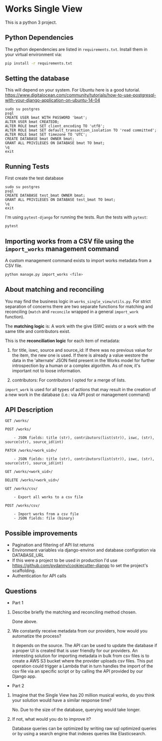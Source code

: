 Works Single View
=================

This is a python 3 project.

Python Dependencies
-------------------

The python dependencies are listed in `requirements.txt`. Install them in your
virtual environment via:

```sh
pip install -r requirements.txt
```

Setting the database
--------------------

This will depend on your system. For Ubuntu here is a good tutorial.
https://www.digitalocean.com/community/tutorials/how-to-use-postgresql-with-your-django-application-on-ubuntu-14-04

```
sudo su postgres
psql
CREATE USER bmat WITH PASSWORD 'bmat';
ALTER USER bmat CREATEDB;
ALTER ROLE bmat SET client_encoding TO 'utf8';
ALTER ROLE bmat SET default_transaction_isolation TO 'read committed';
ALTER ROLE bmat SET timezone TO 'UTC';
CREATE DATABASE bmat OWNER bmat;
GRANT ALL PRIVILEGES ON DATABASE bmat TO bmat;
\q
exit
```

Running Tests
-------------

First create the test database

```
sudo su postgres
psql
CREATE DATABASE test_bmat OWNER bmat;
GRANT ALL PRIVILEGES ON DATABASE test_bmat TO bmat;
\q
exit
```

I'm using `pytest-django` for running the tests. Run the tests with `pytest`:

```sh
pytest
```

Importing works from a CSV file using the `import_works` management command
---------------------------------------------------------------------------

A custom management command exists to import works metadata from a CSV file.

```sh
python manage.py import_works <file>
```

About matching and reconciling
------------------------------

You may find the business logic in `works_single_view/utils.py`. For strict
separation of concerns there are two separate functions for matching and
reconciling (`match` and `reconcile` wrapped in a general `import_work`
function).

The **matching logic** is: A work with the give ISWC exists or a work with
the same title and contributors exist.

This is the **reconciliation logic** for each item of metadata:

1. for title, iswc, source and source_id: If there was no previous value
for the item, the new one is used. If there is already a value westore the
data in the 'alternate' JSON field present in the Works model for further
introspection by a human or a complex algorithm. As of now, it's important
not to loose information.

2. contributors: For contributors I opted for a merge of lists.

`import_work` is used for all types of actions that may result in the creation
of a new work in the database (i.e.: via API post or management command)


API Description
---------------

```
GET /works/

POST /works/

    - JSON fields: title (str), contributors(list(str)), iswc, (str), source(str), source_id(int)

PATCH /works/<work_uid>/

    - JSON fields: title (str), contributors(list(str)), iswc, (str), source(str), source_id(int)

GET /works/<work_uid>/

DELETE /works/<work_uid>/

GET /works/csv/

    - Export all works to a csv file

POST /works/csv/

    - Import works from a csv file
    - JSON fields: file (binary)
```

Possible improvements
---------------------

* Pagination and filtering of API list returns
* Environment variables via django-environ and database configration via DATABASE_URL
* If this were a project to be used in production I'd use https://github.com/pydanny/cookiecutter-django
  to set the project's scaffolding.
* Authentication for API calls

Questions
---------

* Part 1

1. Describe briefly the matching and reconciling method chosen.

    Done above.

2. We constantly receive metadata from our providers, how would
you automatize the process?

    It depends on the source. The API can be used to update the database if a proper
    UI is created that is user friendly for our providers. An interesting solution for 
    importing metadata in bulk from csv files is to create a AWS S3 bucket where the
    provider uploads csv files. This put operation could trigger a Lambda that in
    turn handles the import of the csv file via an specific script or by calling
    the API provided by our Django app.

* Part 2

1. Imagine that the Single View has 20 million musical works, do
you think your solution would have a similar response time?

    No. Due to the size of the database, querying would take longer. 

2. If not, what would you do to improve it?

    Database queries can be optimized by writing raw sql optimized queries or
    by using a search engine that indexes queries like Elasticsearch.
